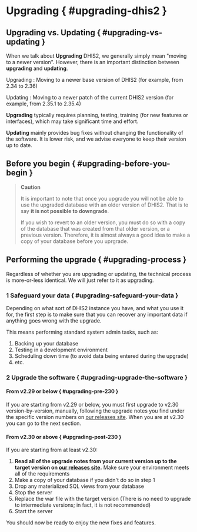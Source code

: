 # Upgrading { #upgrading-dhis2 }

## Upgrading vs. Updating { #upgrading-vs-updating }

When we talk about **Upgrading** DHIS2, we generally simply mean "moving to a newer version". However, there is an important distinction between **upgrading** and **updating**.

Upgrading
:   Moving to a newer base version of DHIS2 (for example, from 2.34 to 2.36)

Updating
:   Moving to a newer patch of the current DHIS2 version (for example, from 2.35.1 to 2.35.4)

**Upgrading** typically requires planning, testing, training (for new features or interfaces), which may take significant time and effort.

**Updating** mainly provides bug fixes without changing the functionality of the software. It is lower risk, and we advise everyone to keep their version up to date.

## Before you begin { #upgrading-before-you-begin }

> **Caution**
>
> It is important to note that once you upgrade you will not be able to use the upgraded database with an older version of DHIS2. That is to say **it is not possible to downgrade**.
>
> If you wish to revert to an older version, you must do so with a copy of the database that was created from that older version, or a previous version. Therefore, it is almost always a good idea to make a copy of your database before you uprgrade.

## Performing the upgrade { #upgrading-process }

Regardless of whether you are upgrading or updating, the technical process is more-or-less identical. We will just refer to it as upgrading.

### 1 Safeguard your data { #upgrading-safeguard-your-data }

Depending on what sort of DHIS2 instance you have, and what you use it for, the first step is to make sure that you can recover any important data if anything goes wrong with the upgrade.

This means performing standard system admin tasks, such as:

1. Backing up your database
2. Testing in a development environment
3. Scheduling down time (to avoid data being entered during the upgrade)
4. etc.

### 2 Upgrade the software { #upgrading-upgrade-the-software }

#### From v2.29 or below { #upgrading-pre-230 }

If you are starting from v2.29 or below, you must first upgrade to v2.30 version-by-version, manually, following the upgrade notes you find under the specific version numbers on [our releases site](https://github.com/dhis2/dhis2-releases). When you are at v2.30 you can go to the next section.

#### From v2.30 or above { #upgrading-post-230 }

If you are starting from at least v2.30:

1. **Read all of the upgrade notes from your current version up to the target version on [our releases site](https://github.com/dhis2/dhis2-releases).** Make sure your environment meets all of the requirements
2. Make a copy of your database if you didn't do so in step 1
3. Drop any materialized SQL views from your database
4. Stop the server
5. Replace the war file with the target version (There is no need to upgrade to intermediate versions; in fact, it is not recommended)
6. Start the server

You should now be ready to enjoy the new fixes and features.
